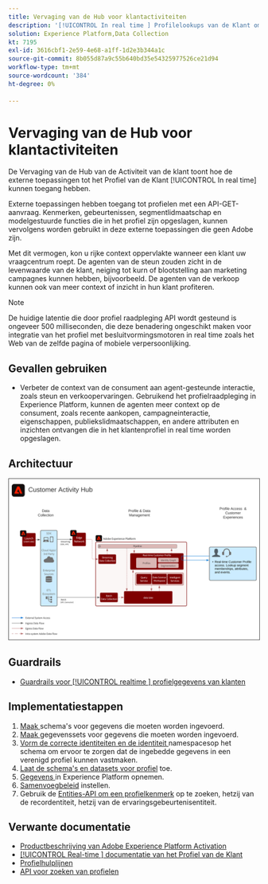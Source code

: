 ```yaml
---
title: Vervaging van de Hub voor klantactiviteiten
description: '[!UICONTROL In real time ] Profilelookups van de Klant om context voor agent-gesteunde steun en verkoop te verstrekken.'
solution: Experience Platform,Data Collection
kt: 7195
exl-id: 3616cbf1-2e59-4e68-a1ff-1d2e3b344a1c
source-git-commit: 8b055d87a9c55b640bd35e54325977526ce21d94
workflow-type: tm+mt
source-wordcount: '384'
ht-degree: 0%

---
```


# Vervaging van de Hub voor klantactiviteiten

De Vervaging van de Hub van de Activiteit van de klant toont hoe de externe toepassingen tot het Profiel van de Klant [!UICONTROL In real time] kunnen toegang hebben.

Externe toepassingen hebben toegang tot profielen met een API-GET-aanvraag. Kenmerken, gebeurtenissen, segmentlidmaatschap en modelgestuurde functies die in het profiel zijn opgeslagen, kunnen vervolgens worden gebruikt in deze externe toepassingen die geen Adobe zijn.

Met dit vermogen, kon u rijke context oppervlakte wanneer een klant uw vraagcentrum roept. De agenten van de steun zouden zicht in de levenwaarde van de klant, neiging tot kurn of blootstelling aan marketing campagnes kunnen hebben, bijvoorbeeld. De agenten van de verkoop kunnen ook van meer context of inzicht in hun klant profiteren.

>[!NOTE]
>
>De huidige latentie die door profiel raadpleging API wordt gesteund is ongeveer 500 milliseconden, die deze benadering ongeschikt maken voor integratie van het profiel met besluitvormingsmotoren in real time zoals het Web van de zelfde pagina of mobiele verpersoonlijking.

## Gevallen gebruiken

* Verbeter de context van de consument aan agent-gesteunde interactie, zoals steun en verkoopervaringen. Gebruikend het profielraadpleging in Experience Platform, kunnen de agenten meer context op de consument, zoals recente aankopen, campagneinteractie, eigenschappen, publiekslidmaatschappen, en andere attributen en inzichten ontvangen die in het klantenprofiel in real time worden opgeslagen.

## Architectuur

<img src="assets/customer_activity_hub.svg" alt="De Architectuur van de verwijzing voor de Vervaging van de Hub van de Activiteit van de Klant" style="border:1px solid #4a4a4a" />

## Guardrails

* [Guardrails voor  [!UICONTROL realtime ] profielgegevens van klanten](https://experienceleague.adobe.com/docs/experience-platform/profile/guardrails.html)

## Implementatiestappen

1. [Maak ](https://experienceleague.adobe.com/docs/platform-learn/tutorials/schemas/create-a-schema.html) schema&#39;s voor gegevens die moeten worden ingevoerd.
1. [Maak ](https://experienceleague.adobe.com/docs/platform-learn/tutorials/data-ingestion/create-datasets-and-ingest-data.html) gegevenssets voor gegevens die moeten worden ingevoerd.
1. [Vorm de correcte identiteiten en de identiteit ](https://experienceleague.adobe.com/docs/platform-learn/tutorials/identities/label-ingest-and-verify-identity-data.html) namespacesop het schema om ervoor te zorgen dat de ingebedde gegevens in een verenigd profiel kunnen vastmaken.
1. [Laat de schema&#39;s en datasets voor profiel](https://experienceleague.adobe.com/docs/platform-learn/tutorials/profiles/bring-data-into-the-real-time-customer-profile.html) toe.
1. [Gegevens ](https://experienceleague.adobe.com/?recommended=ExperiencePlatform-D-1-2020.1.dataingestion) in Experience Platform opnemen.
1. [Samenvoegbeleid](https://experienceleague.adobe.com/docs/platform-learn/tutorials/profiles/create-merge-policies.html) instellen.
1. Gebruik de [Entities-API om een profielkenmerk](https://experienceleague.adobe.com/docs/experience-platform/profile/api/entities.html) op te zoeken, hetzij van de recordentiteit, hetzij van de ervaringsgebeurtenisentiteit.

## Verwante documentatie

* [Productbeschrijving van Adobe Experience Platform Activation](https://helpx.adobe.com/legal/product-descriptions/adobe-experience-platform0.html)
* [[!UICONTROL Real-time ] documentatie van het Profiel van de Klant](https://experienceleague.adobe.com/docs/experience-platform/profile/home.html?lang=en)
* [Profielhulplijnen](https://experienceleague.adobe.com/docs/experience-platform/profile/guardrails.html)
* [API voor zoeken van profielen](https://www.adobe.io/apis/experienceplatform/home/api-reference.html)
